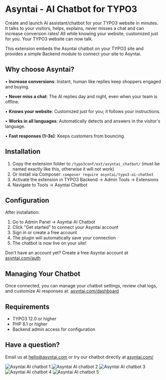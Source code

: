 # Asyntai - AI Chatbot for TYPO3

Create and launch AI assistant/chatbot for your TYPO3 website in minutes. It talks to your visitors, helps, explains, never misses a chat and can increase conversion rates! All while knowing your website, customized just for you. Your TYPO3 website can now talk.

This extension embeds the Asyntai chatbot on your TYPO3 site and provides a simple Backend module to connect your site to Asyntai.


## Why choose Asyntai?

• **Increase conversions**: Instant, human like replies keep shoppers engaged and buying.

• **Never miss a chat**: The AI replies day and night, even when your team is offline.

• **Knows your website**: Customized just for you; it follows your instructions.

• **Works in all languages**: Automatically detects and answers in the visitor's language.

• **Fast responses (1–3s)**: Keeps customers from bouncing.

## Installation

1. Copy the extension folder to `/typo3conf/ext/asyntai_chatbot/`  (must be named exactly like this, otherwise it will not work)
2. Or install via Composer: `composer require asyntai/typo3-ai-chatbot`
3. Activate the extension in TYPO3 Backend → Admin Tools → Extensions
4. Navigate to Tools → Asyntai Chatbot

## Configuration

After installation:

1. Go to Admin Panel → Asyntai AI Chatbot
2. Click "Get started" to connect your Asyntai account
3. Sign in or create a free account
4. The plugin will automatically save your connection
5. The chatbot is now live on your site!

Don't have an account yet? Create a free Asyntai account at [asyntai.com/auth](https://asyntai.com/auth)

## Managing Your Chatbot

Once connected, you can manage your chatbot settings, review chat logs, and customize AI responses at:
[asyntai.com/dashboard](https://asyntai.com/dashboard)



## Requirements

- TYPO3 12.0 or higher
- PHP 8.1 or higher
- Backend admin access for configuration



## Have a question? 
Email us at hello@asyntai.com or try our chatbot directly at [asyntai.com/](https://asyntai.com/)


![Asyntai AI chatbot 1](https://asyntai.com/static/images/ai-chatbot-for-websites-1.png)
![Asyntai AI chatbot 2](https://asyntai.com/static/images/ai-chatbot-for-websites-2.png)
![Asyntai AI chatbot 3](https://asyntai.com/static/images/ai-chatbot-for-websites-3.png)
![Asyntai AI chatbot 4](https://asyntai.com/static/images/ai-chatbot-for-websites-4.png)
![Asyntai AI chatbot 5](https://asyntai.com/static/images/ai-chatbot-for-websites-5.png)


